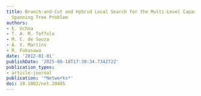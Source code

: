 ```yaml
---
title: Branch-and-Cut and Hybrid Local Search for the Multi-Level Capacitated Minimum
  Spanning Tree Problem
authors:
- E. Uchoa
- T. A. M. Toffolo
- M. C. de Souza
- A. X. Martins
- R. Fukasawa
date: '2012-01-01'
publishDate: '2025-06-18T17:30:34.734272Z'
publication_types:
- article-journal
publication: '*Networks*'
doi: 10.1002/net.20485
---
```

